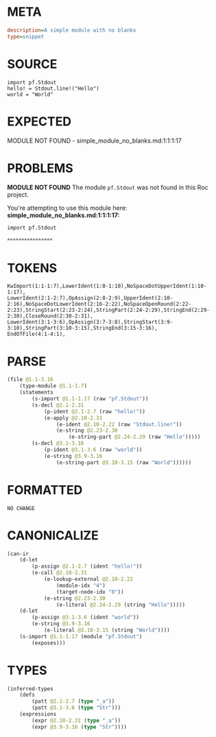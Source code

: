 # META
~~~ini
description=A simple module with no blanks
type=snippet
~~~
# SOURCE
~~~roc
import pf.Stdout
hello! = Stdout.line!("Hello")
world = "World"
~~~
# EXPECTED
MODULE NOT FOUND - simple_module_no_blanks.md:1:1:1:17
# PROBLEMS
**MODULE NOT FOUND**
The module `pf.Stdout` was not found in this Roc project.

You're attempting to use this module here:
**simple_module_no_blanks.md:1:1:1:17:**
```roc
import pf.Stdout
```
^^^^^^^^^^^^^^^^


# TOKENS
~~~zig
KwImport(1:1-1:7),LowerIdent(1:8-1:10),NoSpaceDotUpperIdent(1:10-1:17),
LowerIdent(2:1-2:7),OpAssign(2:8-2:9),UpperIdent(2:10-2:16),NoSpaceDotLowerIdent(2:16-2:22),NoSpaceOpenRound(2:22-2:23),StringStart(2:23-2:24),StringPart(2:24-2:29),StringEnd(2:29-2:30),CloseRound(2:30-2:31),
LowerIdent(3:1-3:6),OpAssign(3:7-3:8),StringStart(3:9-3:10),StringPart(3:10-3:15),StringEnd(3:15-3:16),
EndOfFile(4:1-4:1),
~~~
# PARSE
~~~clojure
(file @1.1-3.16
	(type-module @1.1-1.7)
	(statements
		(s-import @1.1-1.17 (raw "pf.Stdout"))
		(s-decl @2.1-2.31
			(p-ident @2.1-2.7 (raw "hello!"))
			(e-apply @2.10-2.31
				(e-ident @2.10-2.22 (raw "Stdout.line!"))
				(e-string @2.23-2.30
					(e-string-part @2.24-2.29 (raw "Hello")))))
		(s-decl @3.1-3.16
			(p-ident @3.1-3.6 (raw "world"))
			(e-string @3.9-3.16
				(e-string-part @3.10-3.15 (raw "World"))))))
~~~
# FORMATTED
~~~roc
NO CHANGE
~~~
# CANONICALIZE
~~~clojure
(can-ir
	(d-let
		(p-assign @2.1-2.7 (ident "hello!"))
		(e-call @2.10-2.31
			(e-lookup-external @2.10-2.22
				(module-idx "4")
				(target-node-idx "0"))
			(e-string @2.23-2.30
				(e-literal @2.24-2.29 (string "Hello")))))
	(d-let
		(p-assign @3.1-3.6 (ident "world"))
		(e-string @3.9-3.16
			(e-literal @3.10-3.15 (string "World"))))
	(s-import @1.1-1.17 (module "pf.Stdout")
		(exposes)))
~~~
# TYPES
~~~clojure
(inferred-types
	(defs
		(patt @2.1-2.7 (type "_a"))
		(patt @3.1-3.6 (type "Str")))
	(expressions
		(expr @2.10-2.31 (type "_a"))
		(expr @3.9-3.16 (type "Str"))))
~~~
